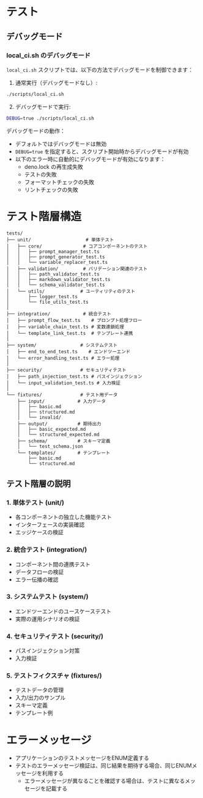 # テスト

## デバッグモード

### local_ci.sh のデバッグモード

`local_ci.sh` スクリプトでは、以下の方法でデバッグモードを制御できます：

1. 通常実行（デバッグモードなし）:

```bash
./scripts/local_ci.sh
```

2. デバッグモードで実行:

```bash
DEBUG=true ./scripts/local_ci.sh
```

デバッグモードの動作：

- デフォルトではデバッグモードは無効
- `DEBUG=true` を指定すると、スクリプト開始時からデバッグモードが有効
- 以下のエラー時に自動的にデバッグモードが有効になります：
  - deno.lock の再生成失敗
  - テストの失敗
  - フォーマットチェックの失敗
  - リントチェックの失敗

# テスト階層構造

```
tests/
├── unit/                    # 単体テスト
│   ├── core/               # コアコンポーネントのテスト
│   │   ├── prompt_manager_test.ts
│   │   ├── prompt_generator_test.ts
│   │   └── variable_replacer_test.ts
│   ├── validation/         # バリデーション関連のテスト
│   │   ├── path_validator_test.ts
│   │   ├── markdown_validator_test.ts
│   │   └── schema_validator_test.ts
│   └── utils/             # ユーティリティのテスト
│       ├── logger_test.ts
│       └── file_utils_test.ts
│
├── integration/            # 統合テスト
│   ├── prompt_flow_test.ts    # プロンプト処理フロー
│   ├── variable_chain_test.ts # 変数連鎖処理
│   └── template_link_test.ts  # テンプレート連携
│
├── system/                # システムテスト
│   ├── end_to_end_test.ts    # エンドツーエンド
│   └── error_handling_test.ts # エラー処理
│
├── security/              # セキュリティテスト
│   ├── path_injection_test.ts # パスインジェクション
│   └── input_validation_test.ts # 入力検証
│
└── fixtures/              # テスト用データ
    ├── input/            # 入力データ
    │   ├── basic.md
    │   ├── structured.md
    │   └── invalid/
    ├── output/           # 期待出力
    │   ├── basic_expected.md
    │   └── structured_expected.md
    ├── schema/           # スキーマ定義
    │   └── test_schema.json
    └── templates/        # テンプレート
        ├── basic.md
        └── structured.md
```

## テスト階層の説明

### 1. 単体テスト (unit/)

- 各コンポーネントの独立した機能テスト
- インターフェースの実装確認
- エッジケースの検証

### 2. 統合テスト (integration/)

- コンポーネント間の連携テスト
- データフローの検証
- エラー伝播の確認

### 3. システムテスト (system/)

- エンドツーエンドのユースケーステスト
- 実際の運用シナリオの検証

### 4. セキュリティテスト (security/)

- パスインジェクション対策
- 入力検証

### 5. テストフィクスチャ (fixtures/)

- テストデータの管理
- 入力/出力のサンプル
- スキーマ定義
- テンプレート例

# エラーメッセージ

- アプリケーションのテストメッセージをENUM定義する
- テストのエラーメッセージ検証は、同じ結果を期待する場合、同じENUMメッセージを利用する
  - エラーメッセージが異なることを確認する場合は、テストに異なるメッセージを記載する
